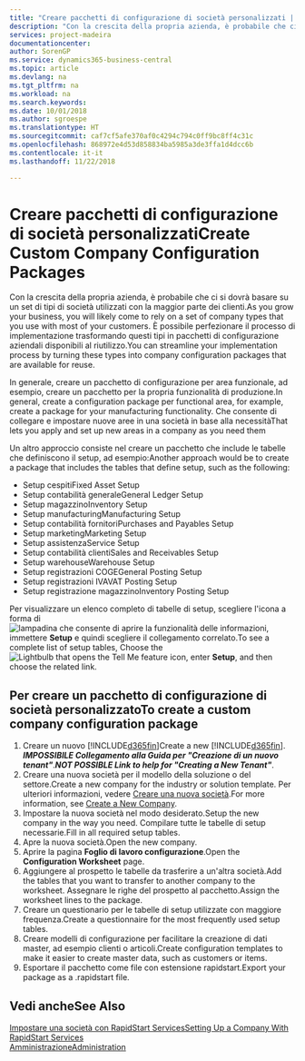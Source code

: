 ```yaml
---
title: "Creare pacchetti di configurazione di società personalizzati | Documenti Microsoft"
description: "Con la crescita della propria azienda, è probabile che ci si dovrà basare su un set di tipi di società utilizzati con la maggior parte dei clienti. È possibile perfezionare il processo di implementazione trasformando questi tipi in pacchetti di configurazione aziendali disponibili al riutilizzo."
services: project-madeira
documentationcenter: 
author: SorenGP
ms.service: dynamics365-business-central
ms.topic: article
ms.devlang: na
ms.tgt_pltfrm: na
ms.workload: na
ms.search.keywords: 
ms.date: 10/01/2018
ms.author: sgroespe
ms.translationtype: HT
ms.sourcegitcommit: caf7cf5afe370af0c4294c794c0ff9bc8ff4c31c
ms.openlocfilehash: 868972e4d53d858834ba5985a3de3ffa1d4dcc6b
ms.contentlocale: it-it
ms.lasthandoff: 11/22/2018

---
```

# <a name="create-custom-company-configuration-packages"></a><span data-ttu-id="39061-104">Creare pacchetti di configurazione di società personalizzati</span><span class="sxs-lookup"><span data-stu-id="39061-104">Create Custom Company Configuration Packages</span></span>
<span data-ttu-id="39061-105">Con la crescita della propria azienda, è probabile che ci si dovrà basare su un set di tipi di società utilizzati con la maggior parte dei clienti.</span><span class="sxs-lookup"><span data-stu-id="39061-105">As you grow your business, you will likely come to rely on a set of company types that you use with most of your customers.</span></span> <span data-ttu-id="39061-106">È possibile perfezionare il processo di implementazione trasformando questi tipi in pacchetti di configurazione aziendali disponibili al riutilizzo.</span><span class="sxs-lookup"><span data-stu-id="39061-106">You can streamline your implementation process by turning these types into company configuration packages that are available for reuse.</span></span>  

<span data-ttu-id="39061-107">In generale, creare un pacchetto di configurazione per area funzionale, ad esempio, creare un pacchetto per la propria funzionalità di produzione.</span><span class="sxs-lookup"><span data-stu-id="39061-107">In general, create a configuration package per functional area, for example, create a package for your manufacturing functionality.</span></span> <span data-ttu-id="39061-108">Che consente di collegare e impostare nuove aree in una società in base alla necessità</span><span class="sxs-lookup"><span data-stu-id="39061-108">That lets you apply and set up new areas in a company as you need them</span></span>  

<span data-ttu-id="39061-109">Un altro approccio consiste nel creare un pacchetto che include le tabelle che definiscono il setup, ad esempio:</span><span class="sxs-lookup"><span data-stu-id="39061-109">Another approach would be to create a package that includes the tables that define setup, such as the following:</span></span>  

-   <span data-ttu-id="39061-110">Setup cespiti</span><span class="sxs-lookup"><span data-stu-id="39061-110">Fixed Asset Setup</span></span>  
-   <span data-ttu-id="39061-111">Setup contabilità generale</span><span class="sxs-lookup"><span data-stu-id="39061-111">General Ledger Setup</span></span>  
-   <span data-ttu-id="39061-112">Setup magazzino</span><span class="sxs-lookup"><span data-stu-id="39061-112">Inventory Setup</span></span>  
-   <span data-ttu-id="39061-113">Setup manufacturing</span><span class="sxs-lookup"><span data-stu-id="39061-113">Manufacturing Setup</span></span>  
-   <span data-ttu-id="39061-114">Setup contabilità fornitori</span><span class="sxs-lookup"><span data-stu-id="39061-114">Purchases and Payables Setup</span></span>  
-   <span data-ttu-id="39061-115">Setup marketing</span><span class="sxs-lookup"><span data-stu-id="39061-115">Marketing Setup</span></span>  
-   <span data-ttu-id="39061-116">Setup assistenza</span><span class="sxs-lookup"><span data-stu-id="39061-116">Service Setup</span></span>  
-   <span data-ttu-id="39061-117">Setup contabilità clienti</span><span class="sxs-lookup"><span data-stu-id="39061-117">Sales and Receivables Setup</span></span>  
-   <span data-ttu-id="39061-118">Setup warehouse</span><span class="sxs-lookup"><span data-stu-id="39061-118">Warehouse Setup</span></span>  
-   <span data-ttu-id="39061-119">Setup registrazioni COGE</span><span class="sxs-lookup"><span data-stu-id="39061-119">General Posting Setup</span></span>  
-   <span data-ttu-id="39061-120">Setup registrazioni IVA</span><span class="sxs-lookup"><span data-stu-id="39061-120">VAT Posting Setup</span></span>  
-   <span data-ttu-id="39061-121">Setup registrazione magazzino</span><span class="sxs-lookup"><span data-stu-id="39061-121">Inventory Posting Setup</span></span>  

<span data-ttu-id="39061-122">Per visualizzare un elenco completo di tabelle di setup, scegliere l'icona a forma di ![lampadina che consente di aprire la funzionalità delle informazioni](media/ui-search/search_small.png "Informazioni sull'operazione che si desidera eseguire"), immettere **Setup** e quindi scegliere il collegamento correlato.</span><span class="sxs-lookup"><span data-stu-id="39061-122">To see a complete list of setup tables, Choose the ![Lightbulb that opens the Tell Me feature](media/ui-search/search_small.png "Tell me what you want to do") icon, enter **Setup**, and then choose the related link.</span></span>  

## <a name="to-create-a-custom-company-configuration-package"></a><span data-ttu-id="39061-123">Per creare un pacchetto di configurazione di società personalizzato</span><span class="sxs-lookup"><span data-stu-id="39061-123">To create a custom company configuration package</span></span>  
1.  <span data-ttu-id="39061-124">Creare un nuovo [!INCLUDE[d365fin](includes/d365fin_md.md)]</span><span class="sxs-lookup"><span data-stu-id="39061-124">Create a new [!INCLUDE[d365fin](includes/d365fin_md.md)].</span></span> <span data-ttu-id="39061-125">***IMPOSSIBILE Collegamento alla Guida per "Creazione di un nuovo tenant"***.</span><span class="sxs-lookup"><span data-stu-id="39061-125">***NOT POSSIBLE Link to help for "Creating a New Tenant"***.</span></span>   
2.  <span data-ttu-id="39061-126">Creare una nuova società per il modello della soluzione o del settore.</span><span class="sxs-lookup"><span data-stu-id="39061-126">Create a new company for the industry or solution template.</span></span> <span data-ttu-id="39061-127">Per ulteriori informazioni, vedere [Creare una nuova società](admin-how-to-create-a-new-company.md).</span><span class="sxs-lookup"><span data-stu-id="39061-127">For more information, see [Create a New Company](admin-how-to-create-a-new-company.md).</span></span>  
3.  <span data-ttu-id="39061-128">Impostare la nuova società nel modo desiderato.</span><span class="sxs-lookup"><span data-stu-id="39061-128">Setup the new company in the way you need.</span></span> <span data-ttu-id="39061-129">Compilare tutte le tabelle di setup necessarie.</span><span class="sxs-lookup"><span data-stu-id="39061-129">Fill in all required setup tables.</span></span>  
4.  <span data-ttu-id="39061-130">Apre la nuova società.</span><span class="sxs-lookup"><span data-stu-id="39061-130">Open the new company.</span></span>
5. <span data-ttu-id="39061-131">Aprire la pagina **Foglio di lavoro configurazione**.</span><span class="sxs-lookup"><span data-stu-id="39061-131">Open the **Configuration Worksheet** page.</span></span>  
6.  <span data-ttu-id="39061-132">Aggiungere al prospetto le tabelle da trasferire a un'altra società.</span><span class="sxs-lookup"><span data-stu-id="39061-132">Add the tables that you want to transfer to another company to the worksheet.</span></span> <span data-ttu-id="39061-133">Assegnare le righe del prospetto al pacchetto.</span><span class="sxs-lookup"><span data-stu-id="39061-133">Assign the worksheet lines to the package.</span></span>  
7.  <span data-ttu-id="39061-134">Creare un questionario per le tabelle di setup utilizzate con maggiore frequenza.</span><span class="sxs-lookup"><span data-stu-id="39061-134">Create a questionnaire for the most frequently used setup tables.</span></span>  
8.  <span data-ttu-id="39061-135">Creare modelli di configurazione per facilitare la creazione di dati master, ad esempio clienti o articoli.</span><span class="sxs-lookup"><span data-stu-id="39061-135">Create configuration templates to make it easier to create master data, such as customers or items.</span></span>  
9.  <span data-ttu-id="39061-136">Esportare il pacchetto come file con estensione rapidstart.</span><span class="sxs-lookup"><span data-stu-id="39061-136">Export your package as a .rapidstart file.</span></span>  

## <a name="see-also"></a><span data-ttu-id="39061-137">Vedi anche</span><span class="sxs-lookup"><span data-stu-id="39061-137">See Also</span></span>  
[<span data-ttu-id="39061-138">Impostare una società con RapidStart Services</span><span class="sxs-lookup"><span data-stu-id="39061-138">Setting Up a Company With RapidStart Services</span></span>](admin-set-up-a-company-with-rapidstart.md)  
[<span data-ttu-id="39061-139">Amministrazione</span><span class="sxs-lookup"><span data-stu-id="39061-139">Administration</span></span>](admin-setup-and-administration.md)

